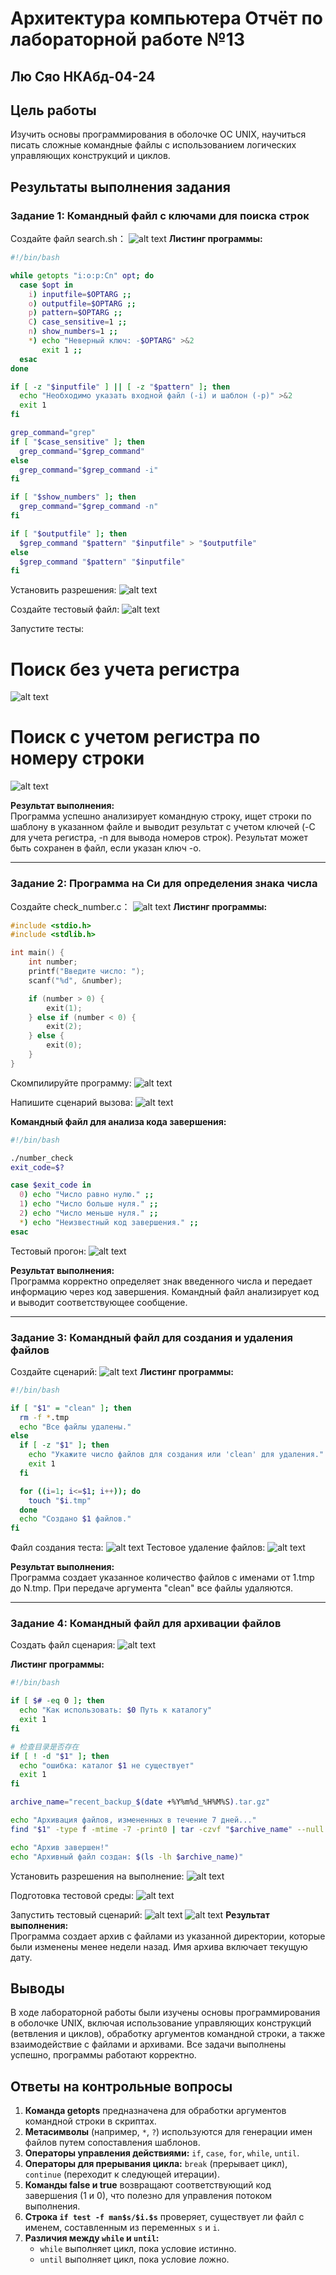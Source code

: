 # Архитектура компьютера Отчёт по лабораторной работе №13

## Лю Сяо НКАбд-04-24

## Цель работы
Изучить основы программирования в оболочке ОС UNIX, научиться писать сложные командные файлы с использованием логических управляющих конструкций и циклов.

## Результаты выполнения задания

### Задание 1: Командный файл с ключами для поиска строк
Создайте файл search.sh：
![alt text](image-1.png)
**Листинг программы:**
```bash
#!/bin/bash

while getopts "i:o:p:Cn" opt; do
  case $opt in
    i) inputfile=$OPTARG ;;
    o) outputfile=$OPTARG ;;
    p) pattern=$OPTARG ;;
    C) case_sensitive=1 ;;
    n) show_numbers=1 ;;
    *) echo "Неверный ключ: -$OPTARG" >&2
       exit 1 ;;
  esac
done

if [ -z "$inputfile" ] || [ -z "$pattern" ]; then
  echo "Необходимо указать входной файл (-i) и шаблон (-p)" >&2
  exit 1
fi

grep_command="grep"
if [ "$case_sensitive" ]; then
  grep_command="$grep_command"
else
  grep_command="$grep_command -i"
fi

if [ "$show_numbers" ]; then
  grep_command="$grep_command -n"
fi

if [ "$outputfile" ]; then
  $grep_command "$pattern" "$inputfile" > "$outputfile"
else
  $grep_command "$pattern" "$inputfile"
fi
```

Установить разрешения:
![alt text](image-2.png)

Создайте тестовый файл:
![alt text](image-3.png)

Запустите тесты:
# Поиск без учета регистра
![alt text](image-4.png)
# Поиск с учетом регистра по номеру строки
![alt text](image-5.png)


**Результат выполнения:**  
Программа успешно анализирует командную строку, ищет строки по шаблону в указанном файле и выводит результат с учетом ключей (-C для учета регистра, -n для вывода номеров строк). Результат может быть сохранен в файл, если указан ключ -o.

---

### Задание 2: Программа на Си для определения знака числа

Создайте check_number.c：
![alt text](image-6.png)
**Листинг программы:**
```c
#include <stdio.h>
#include <stdlib.h>

int main() {
    int number;
    printf("Введите число: ");
    scanf("%d", &number);

    if (number > 0) {
        exit(1);
    } else if (number < 0) {
        exit(2);
    } else {
        exit(0);
    }
}
```
Скомпилируйте программу:
![alt text](image-7.png)

Напишите сценарий вызова:
![alt text](image-8.png)

**Командный файл для анализа кода завершения:**
```bash
#!/bin/bash

./number_check
exit_code=$?

case $exit_code in
  0) echo "Число равно нулю." ;;
  1) echo "Число больше нуля." ;;
  2) echo "Число меньше нуля." ;;
  *) echo "Неизвестный код завершения." ;;
esac
```

Тестовый прогон:
![alt text](image-9.png)

**Результат выполнения:**  
Программа корректно определяет знак введенного числа и передает информацию через код завершения. Командный файл анализирует код и выводит соответствующее сообщение.

---

### Задание 3: Командный файл для создания и удаления файлов

Создайте сценарий:
![alt text](image-10.png)
**Листинг программы:**
```bash
#!/bin/bash

if [ "$1" = "clean" ]; then
  rm -f *.tmp
  echo "Все файлы удалены."
else
  if [ -z "$1" ]; then
    echo "Укажите число файлов для создания или 'clean' для удаления."
    exit 1
  fi

  for ((i=1; i<=$1; i++)); do
    touch "$i.tmp"
  done
  echo "Создано $1 файлов."
fi
```
Файл создания теста:
![alt text](image-11.png)
Тестовое удаление файлов:
![alt text](image-12.png)

**Результат выполнения:**  
Программа создает указанное количество файлов с именами от 1.tmp до N.tmp. При передаче аргумента "clean" все файлы удаляются.

---

### Задание 4: Командный файл для архивации файлов
Создать файл сценария:
![alt text](image-13.png)

**Листинг программы:**
```bash
#!/bin/bash

if [ $# -eq 0 ]; then
  echo "Как использовать: $0 Путь к каталогу"
  exit 1
fi

# 检查目录是否存在
if [ ! -d "$1" ]; then
  echo "ошибка: каталог $1 не существует"
  exit 1
fi

archive_name="recent_backup_$(date +%Y%m%d_%H%M%S).tar.gz"

echo "Архивация файлов, измененных в течение 7 дней..."
find "$1" -type f -mtime -7 -print0 | tar -czvf "$archive_name" --null -T -

echo "Архив завершен!"
echo "Архивный файл создан: $(ls -lh $archive_name)"
```
Установить разрешения на выполнение:
![alt text](image-14.png)

Подготовка тестовой среды:
![alt text](image-15.png)

Запустить тестовый сценарий:
![alt text](image-16.png)
![alt text](image-17.png)
**Результат выполнения:**  
Программа создает архив с файлами из указанной директории, которые были изменены менее недели назад. Имя архива включает текущую дату.

## Выводы
В ходе лабораторной работы были изучены основы программирования в оболочке UNIX, включая использование управляющих конструкций (ветвления и циклов), обработку аргументов командной строки, а также взаимодействие с файлами и архивами. Все задачи выполнены успешно, программы работают корректно.

## Ответы на контрольные вопросы
1. **Команда getopts** предназначена для обработки аргументов командной строки в скриптах.  
2. **Метасимволы** (например, `*`, `?`) используются для генерации имен файлов путем сопоставления шаблонов.  
3. **Операторы управления действиями:** `if`, `case`, `for`, `while`, `until`.  
4. **Операторы для прерывания цикла:** `break` (прерывает цикл), `continue` (переходит к следующей итерации).  
5. **Команды false и true** возвращают соответствующий код завершения (1 и 0), что полезно для управления потоком выполнения.  
6. **Строка `if test -f man$s/$i.$s`** проверяет, существует ли файл с именем, составленным из переменных `s` и `i`.  
7. **Различия между `while` и `until`:**  
   - `while` выполняет цикл, пока условие истинно.  
   - `until` выполняет цикл, пока условие ложно.  
